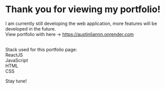 
# Thank you for viewing my portfolio!

I am currently still developing the web application, more features will be developed in the future. <br>
View portfolio with here -> https://austinliannn.onrender.com <br><br>

Stack used for this portfolio page: <br>
ReactJS<br>
JavaScript<br>
HTML<br>
CSS<br>

Stay tune! 
